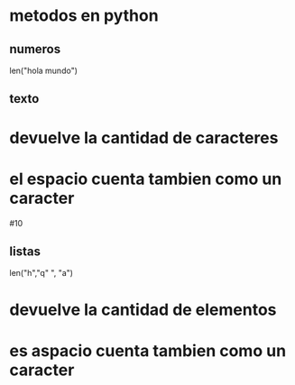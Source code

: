 # metodos en python
## numeros

len("hola mundo")
## texto
# devuelve la cantidad de caracteres
# el espacio cuenta tambien como un caracter 
#10

## listas

len("h","q" ", "a")
# devuelve la cantidad de elementos 
# es aspacio cuenta tambien como un caracter 


